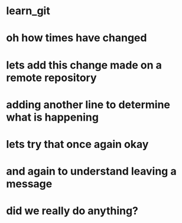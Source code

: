 # learn_git
# oh how times have changed
# lets add this change made on a remote repository
# adding another line to determine what is happening
# lets try that once again okay
# and again to understand leaving a message
# did we really do anything?